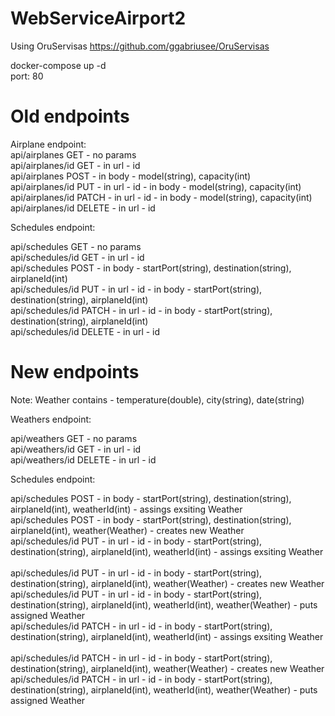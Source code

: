 # WebServiceAirport2

Using OruServisas https://github.com/ggabriusee/OruServisas </br>

docker-compose up -d </br>
port: 80 </br>

# Old endpoints
Airplane endpoint: </br>
api/airplanes GET - no params </br>
api/airplanes/id GET - in url - id </br>
api/airplanes POST - in body - model(string), capacity(int) </br>
api/airplanes/id PUT - in url - id - in body - model(string), capacity(int) </br>
api/airplanes/id PATCH - in url - id - in body - model(string), capacity(int) </br>
api/airplanes/id DELETE - in url - id </br>

Schedules endpoint: 

api/schedules GET - no params </br>
api/schedules/id GET - in url - id </br>
api/schedules POST - in body - startPort(string), destination(string), airplaneId(int) </br>
api/schedules/id PUT - in url - id - in body - startPort(string), destination(string), airplaneId(int) </br>
api/schedules/id PATCH - in url - id - in body - startPort(string), destination(string), airplaneId(int) </br>
api/schedules/id DELETE - in url - id </br>

# New endpoints

Note: Weather contains - temperature(double), city(string), date(string) </br>

Weathers endpoint:

api/weathers GET - no params </br>
api/weathers/id GET - in url - id </br>
api/weathers/id DELETE - in url - id </br>

Schedules endpoint: 

api/schedules POST - in body - startPort(string), destination(string), airplaneId(int), weatherId(int) - assings exsiting Weather </br> 
api/schedules POST - in body - startPort(string), destination(string), airplaneId(int), weather(Weather) - creates new Weather </br> 
api/schedules/id PUT - in url - id - in body - startPort(string), destination(string), airplaneId(int), weatherId(int) - assings exsiting Weather </br>  </br> 
api/schedules/id PUT - in url - id - in body - startPort(string), destination(string), airplaneId(int), weather(Weather) - creates new Weather </br>
api/schedules/id PUT - in url - id - in body - startPort(string), destination(string), airplaneId(int), weatherId(int), weather(Weather) - puts assigned Weather </br>
api/schedules/id PATCH - in url - id - in body - startPort(string), destination(string), airplaneId(int), weatherId(int) - assings exsiting Weather </br>  </br> 
api/schedules/id PATCH - in url - id - in body - startPort(string), destination(string), airplaneId(int), weather(Weather) - creates new Weather </br>
api/schedules/id PATCH - in url - id - in body - startPort(string), destination(string), airplaneId(int), weatherId(int), weather(Weather) - puts assigned Weather </br>
